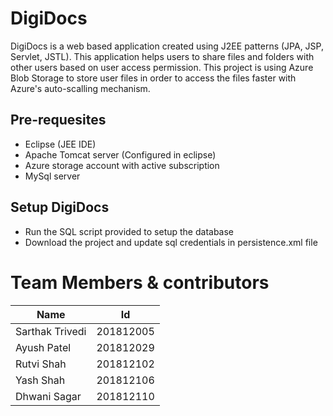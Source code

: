 # DigiDocs
DigiDocs is a web based application created using J2EE patterns (JPA, JSP, Servlet, JSTL). This application helps users to share files and folders with other users based on user access permission. This project is using Azure Blob Storage to store user files in order to access the files faster with Azure's auto-scalling mechanism.

## Pre-requesites
- Eclipse (JEE IDE)
- Apache Tomcat server (Configured in eclipse)
- Azure storage account with active subscription
- MySql server

## Setup DigiDocs
- Run the SQL script provided to setup the database
- Download the project and update sql credentials in persistence.xml file

# Team Members & contributors
| Name | Id  |
| ------- | --- |
| Sarthak Trivedi | 201812005 |
| Ayush Patel | 201812029 |
| Rutvi Shah | 201812102 |
| Yash Shah | 201812106 |
| Dhwani Sagar | 201812110 |

